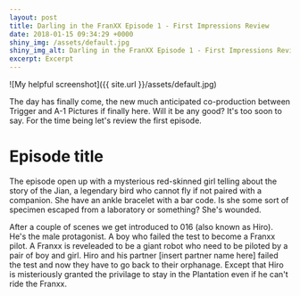 ```yaml
---
layout: post
title: Darling in the FranXX Episode 1 - First Impressions Review
date: 2018-01-15 09:34:29 +0000
shiny_img: /assets/default.jpg
shiny_img_alt: Darling in the FranXX Episode 1 - First Impressions Review
excerpt: Excerpt
---
```


![My helpful screenshot]({{ site.url }}/assets/default.jpg)

The day has finally come, the new much anticipated co-production between Trigger and A-1 Pictures if finally here. Will it be any good? It's too soon to say. For the time being let's review the first episode.
# Episode title

The episode open up with a mysterious red-skinned girl telling about the story of the Jian, a legendary bird who cannot fly if not paired with a companion. She have an ankle bracelet with a bar code. Is she some sort of specimen escaped from a laboratory or something? She's wounded.

After a couple of scenes we get introduced to 016 (also known as Hiro). He's the male protagonist. A boy who failed the test to become a Franxx pilot. A Franxx is reveleaded to be a giant robot who need to be piloted by a pair of boy and girl. Hiro and his partner [insert partner name here] failed the test and now they have to go back to their orphanage. Except that Hiro is misteriously granted the privilage to stay in the Plantation even if he can't ride the Franxx.